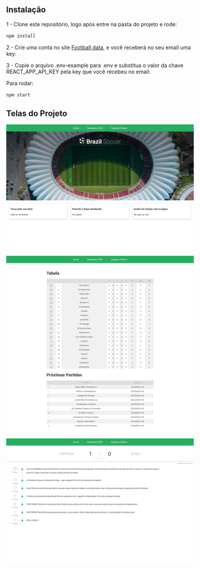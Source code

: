 ## Instalação

1 - Clone este repositório, logo após entre na pasta do projeto e rode:

```sh
npm install
```

2 - Crie uma conta no site [Football data](https://www.football-data.org/), e você receberá no seu email uma key:

3 - Copie o arquivo .env-example para .env e substitua o valor da chave REACT_APP_API_KEY pela key que você recebeu no email:

Para rodar:

```sh
npm start
```

## Telas do Projeto

<p align="center">
    <img src="./screens/screenshot-1.png"/>
</p>

<p align="center">
    <img src="./screens/screenshot-2.png"/>
</p>

<p align="center">
    <img src="./screens/screenshot-3.png"/>
</p>
